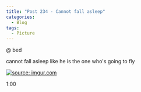 ```yaml
---
title: "Post 234 - Cannot fall asleep"
categories:
  - Blog
tags:
  - Picture
---
```


@ bed

cannot fall asleep like he is the one who's going to fly 

<a href="https://imgur.com/Po2ghLv"><img src="https://i.imgur.com/Po2ghLv.jpg" title="source: imgur.com" /></a>
<br/>

1:00


<script src="https://utteranc.es/client.js"  
        repo="serendipityinlife/serendipityinlife.github.io"
        issue-term="pathname"
        theme="github-light"
        crossorigin="anonymous"
        async>
</script>
